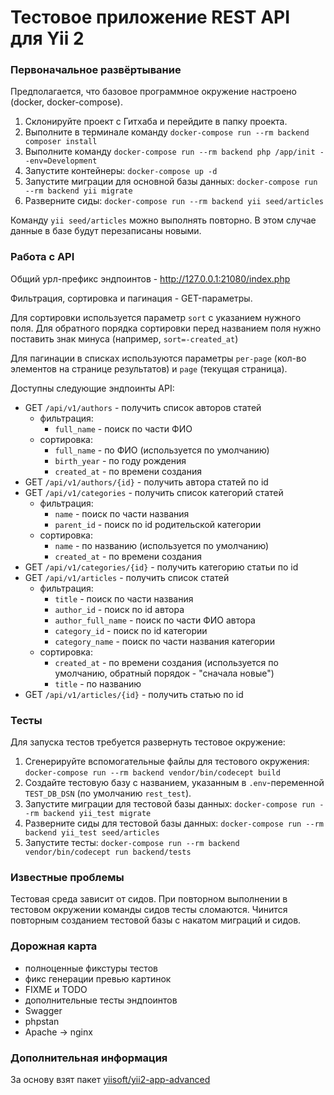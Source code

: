 Тестовое приложение REST API для Yii 2
===============================

### Первоначальное развёртывание

Предполагается, что базовое программное окружение настроено (docker, docker-compose).

1. Склонируйте проект с Гитхаба и перейдите в папку проекта.
2. Выполните в терминале команду `docker-compose run --rm backend composer install`
3. Выполните команду `docker-compose run --rm backend php /app/init --env=Development`
4. Запустите контейнеры: `docker-compose up -d`
5. Запустите миграции для основной базы данных: `docker-compose run --rm backend yii migrate`
6. Разверните сиды: `docker-compose run --rm backend yii seed/articles`

Команду `yii seed/articles` можно выполнять повторно. В этом случае данные в базе будут перезаписаны новыми.

### Работа с API

Общий урл-префикс эндпоинтов - http://127.0.0.1:21080/index.php

Фильтрация, сортировка и пагинация - GET-параметры.

Для сортировки используется параметр `sort` с указанием нужного поля. Для обратного порядка сортировки перед названием поля нужно поставить знак минуса (например, `sort=-created_at`)

Для пагинации в списках используются параметры `per-page` (кол-во элементов на странице результатов) и `page` (текущая страница).

Доступны следующие эндпоинты API:
* GET `/api/v1/authors` - получить список авторов статей
  * фильтрация:
    * `full_name` - поиск по части ФИО
  * сортировка:
    * `full_name` - по ФИО (используется по умолчанию)
    * `birth_year` - по году рождения
    * `created_at` - по времени создания
* GET `/api/v1/authors/{id}` - получить автора статей по id
* GET `/api/v1/categories` - получить список категорий статей
  * фильтрация:
    * `name` - поиск по части названия
    * `parent_id` - поиск по id родительской категории
  * сортировка:
    * `name` - по названию (используется по умолчанию)
    * `created_at` - по времени создания
* GET `/api/v1/categories/{id}` - получить категорию статьи по id
* GET `/api/v1/articles` - получить список статей
  * фильтрация:
    * `title` - поиск по части названия
    * `author_id` - поиск по id автора
    * `author_full_name` - поиск по части ФИО автора
    * `category_id` - поиск по id категории
    * `category_name` - поиск по части названия категории
  * сортировка:
    * `created_at` - по времени создания (используется по умолчанию, обратный порядок - "сначала новые")
    * `title` - по названию
* GET `/api/v1/articles/{id}` - получить статью по id

### Тесты

Для запуска тестов требуется развернуть тестовое окружение:

1. Сгенерируйте вспомогательные файлы для тестового окружения: `docker-compose run --rm backend vendor/bin/codecept build`
2. Создайте тестовую базу с названием, указанным в `.env`-переменной `TEST_DB_DSN` (по умолчанию `rest_test`).
3. Запустите миграции для тестовой базы данных: `docker-compose run --rm backend yii_test migrate`
4. Разверните сиды для тестовой базы данных: `docker-compose run --rm backend yii_test seed/articles`
5. Запустите тесты: `docker-compose run --rm backend vendor/bin/codecept run backend/tests`

### Известные проблемы

Тестовая среда зависит от сидов. При повторном выполнении в тестовом окружении команды сидов тесты сломаются. Чинится повторным созданием тестовой базы с накатом миграций и сидов.

### Дорожная карта

* полноценные фикстуры тестов
* фикс генерации превью картинок
* FIXME и TODO
* дополнительные тесты эндпоинтов
* Swagger
* phpstan
* Apache -> nginx

### Дополнительная информация

За основу взят пакет [yiisoft/yii2-app-advanced](https://github.com/yiisoft/yii2-app-advanced)
